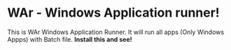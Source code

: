 # WAr - Windows Application runner!
This is WAr Windows Application Runner. It will run all apps (Only Windows Appps) with Batch file.
**Install this and see!**
